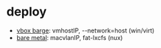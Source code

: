 # deploy

- [vbox barge](./virtualbox): vmhostIP, --network=host (win/virt)
- [bare metal](./fat-docker): macvlanIP, fat-lxcfs     (nux)

